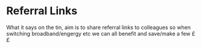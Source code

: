 # Referral Links

What it says on the tin, aim is to share referral links to colleagues so when switching broadband/engergy etc we can all benefit and save/make a few ££



